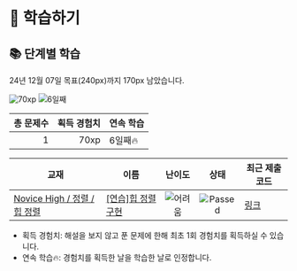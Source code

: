 # 📖 학습하기

## 📚 단계별 학습
24년 12월 07일 목표(240px)까지 170px 남았습니다.

![70xp](https://img.shields.io/badge/EXP-70xp-%235cb85c.svg?for-the-badge)
![6일째](https://img.shields.io/badge/연속학습-6일째-%23E34F26.svg?for-the-badge)

|총 문제수|획득 경험치|연속 학습|
|---:|---:|---|
1|70xp|6일째🔥|

|교재|이름|난이도|상태|최근 제출 코드|
|---|---|:---:|:---:|---|
|[Novice High / 정렬 / 힙 정렬](https://www.codetree.ai/missions?missionId=6)|[[연습]힙 정렬 구현](https://www.codetree.ai/missions/6/problems/implement-heap-sort)|![어려움][hard]|![Passed][passed]|[링크](https://github.com/zziru95/codetree-TILs/blob/main/241207/%ED%9E%99%20%EC%A0%95%EB%A0%AC%20%EA%B5%AC%ED%98%84/implement-heap-sort.cpp)|


* 획득 경험치: 해설을 보지 않고 푼 문제에 한해 최초 1회 경험치를 획득하실 수 있습니다.
* 연속 학습🔥: 경험치를 획득한 날을 학습한 날로 인정합니다.










[b5]: https://img.shields.io/badge/Bronze_5-%235D3E31.svg
[b4]: https://img.shields.io/badge/Bronze_4-%235D3E31.svg
[b3]: https://img.shields.io/badge/Bronze_3-%235D3E31.svg
[b2]: https://img.shields.io/badge/Bronze_2-%235D3E31.svg
[b1]: https://img.shields.io/badge/Bronze_1-%235D3E31.svg
[s5]: https://img.shields.io/badge/Silver_5-%23394960.svg
[s4]: https://img.shields.io/badge/Silver_4-%23394960.svg
[s3]: https://img.shields.io/badge/Silver_3-%23394960.svg
[s2]: https://img.shields.io/badge/Silver_2-%23394960.svg
[s1]: https://img.shields.io/badge/Silver_1-%23394960.svg
[g5]: https://img.shields.io/badge/Gold_5-%23FFC433.svg
[g4]: https://img.shields.io/badge/Gold_4-%23FFC433.svg
[g3]: https://img.shields.io/badge/Gold_3-%23FFC433.svg
[g2]: https://img.shields.io/badge/Gold_2-%23FFC433.svg
[g1]: https://img.shields.io/badge/Gold_1-%23FFC433.svg
[p5]: https://img.shields.io/badge/Platinum_5-%2376DDD8.svg
[p4]: https://img.shields.io/badge/Platinum_4-%2376DDD8.svg
[p3]: https://img.shields.io/badge/Platinum_3-%2376DDD8.svg
[p2]: https://img.shields.io/badge/Platinum_2-%2376DDD8.svg
[p1]: https://img.shields.io/badge/Platinum_1-%2376DDD8.svg
[passed]: https://img.shields.io/badge/Passed-%23009D27.svg
[failed]: https://img.shields.io/badge/Failed-%23D24D57.svg
[easy]: https://img.shields.io/badge/쉬움-%235cb85c.svg?for-the-badge
[medium]: https://img.shields.io/badge/보통-%23FFC433.svg?for-the-badge
[hard]: https://img.shields.io/badge/어려움-%23D24D57.svg?for-the-badge